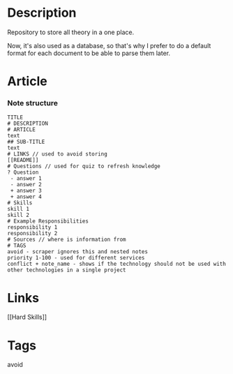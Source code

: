 # Description
Repository to store all theory in a one place.

Now, it's also used as a database, so that's why I prefer to do a default format for each document to be able to parse them later.

# Article
### Note structure

```note
TITLE
# DESCRIPTION
# ARTICLE
text
## SUB-TITLE
text
# LINKS // used to avoid storing 
[[README]]
# Questions // used for quiz to refresh knowledge
? Question
 - answer 1
 - answer 2
 + answer 3
 + answer 4
# Skills
skill 1
skill 2
# Example Responsibilities
responsibility 1
responsibility 2
# Sources // where is information from
# TAGS
avoid - scraper ignores this and nested notes
priority 1-100 - used for different services
conflict + note_name - shows if the technology should not be used with other technologies in a single project
```
# Links
[[Hard Skills]]
# Tags
avoid
